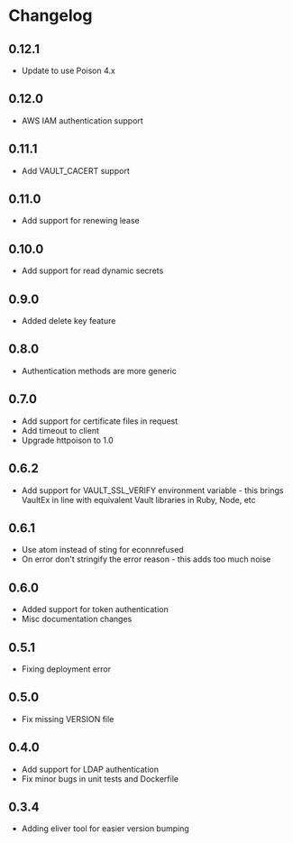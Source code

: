 # Changelog

## 0.12.1
* Update to use Poison 4.x

## 0.12.0
* AWS IAM authentication support

## 0.11.1
* Add VAULT_CACERT support

## 0.11.0
* Add support for renewing lease

## 0.10.0
* Add support for read dynamic secrets

## 0.9.0
* Added delete key feature

## 0.8.0
* Authentication methods are more generic

## 0.7.0
* Add support for certificate files in request
* Add timeout to client
* Upgrade httpoison to 1.0

## 0.6.2
* Add support for VAULT_SSL_VERIFY environment variable - this brings VaultEx in line with equivalent Vault libraries in Ruby, Node, etc

## 0.6.1
* Use atom instead of sting for econnrefused
* On error don't stringify the error reason - this adds too much noise

## 0.6.0
* Added support for token authentication
* Misc documentation changes

## 0.5.1
* Fixing deployment error

## 0.5.0
* Fix missing VERSION file

## 0.4.0
* Add support for LDAP authentication
* Fix minor bugs in unit tests and Dockerfile

## 0.3.4
* Adding eliver tool for easier version bumping
